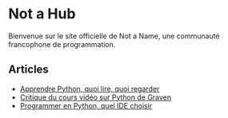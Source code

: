 # Not a Hub

Bienvenue sur le site officielle de Not a Name, une communauté francophone de programmation.

## Articles

- [Apprendre Python, quoi lire, quoi regarder](langages/python/apprendre-python-quoi-lire-quoi-regarder)
- [Critique du cours vidéo sur Python de Graven](langages/python/critique-du-cours-video-sur-python-de-graven)
- [Programmer en Python, quel IDE choisir](langages/python/programmer-en-python-quel-ide-choisir)
